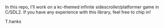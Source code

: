 In this repo, I'll work on a kc-themed infinite sidescroller/platformer game in C/SDL2.
If you have any experience with this library, feel free to chip in!

T.hanks
